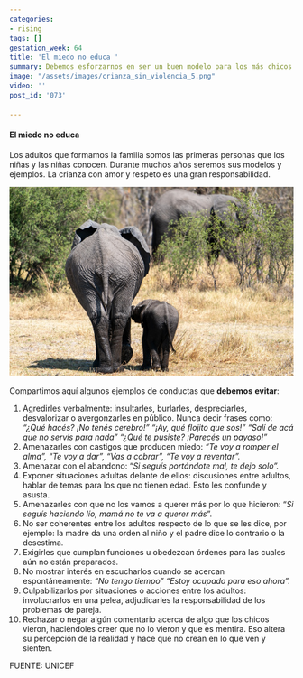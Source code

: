 ```yaml
---
categories:
- rising
tags: []
gestation_week: 64
title: 'El miedo no educa '
summary: Debemos esforzarnos en ser un buen modelo para los más chicos
image: "/assets/images/crianza_sin_violencia_5.png"
video: ''
post_id: '073'

---
```

#### El miedo no educa

Los adultos que formamos la familia somos las  primeras personas que los niñas y las niñas conocen. Durante muchos años seremos sus modelos y ejemplos. La crianza con amor y respeto es una gran responsabilidad.

![](/assets/images/crianza_sin_violencia_5a.png)

Compartimos aquí algunos ejemplos de conductas que **debemos** **evitar**:

 1. Agredirles verbalmente: insultarles, burlarles, despreciarles, desvalorizar o avergonzarles en público. Nunca decir frases como: _“¿Qué hacés? ¡No tenés cerebro!” “¡Ay, qué flojito que sos!” “Salí de acá que no servís para nada” “¿Qué te pusiste? ¡Parecés un payaso!”_
 2. Amenazarles con castigos que producen miedo: _“Te voy a romper el alma”, “Te voy a dar”, “Vas a cobrar”, “Te voy a reventar”._
 3. Amenazar con el abandono: “_Si seguís portándote mal, te dejo solo”._
 4. Exponer situaciones adultas delante de ellos: discusiones entre adultos, hablar de temas para los que no tienen edad. Esto les confunde y asusta.
 5. Amenazarles con que no los vamos a querer más por lo que hicieron: “_Si seguís haciendo lío, mamá no te va a querer más_”.
 6. No ser coherentes entre los adultos respecto de lo que se les dice, por ejemplo: la madre da una orden al niño y el padre dice lo contrario o la desestima.
 7. Exigirles que cumplan funciones u obedezcan órdenes para las cuales aún no están preparados.
 8. No mostrar interés en escucharlos cuando se acercan espontáneamente: _“No tengo tiempo” “Estoy ocupado para eso ahora”._
 9. Culpabilizarlos por situaciones o acciones entre los adultos: involucrarlos en una pelea, adjudicarles la responsabilidad de los problemas de pareja.
10. Rechazar o negar algún comentario acerca de algo que los chicos vieron, haciéndoles creer que no lo vieron y que es mentira. Eso altera su percepción de la realidad y hace que no crean en lo que ven y sienten.

FUENTE: UNICEF